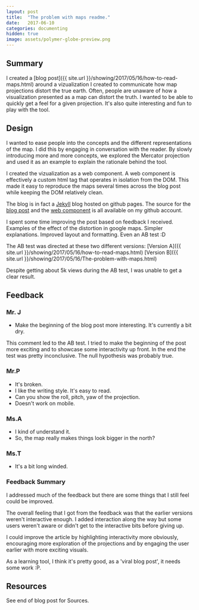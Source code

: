 ```yaml
---
layout: post
title:  "The problem with maps readme."
date:   2017-06-10
categories: documenting
hidden: true
image: assets/polymer-globe-preview.png
---
```


## Summary
I created a [blog post]({{ site.url }}/showing/2017/05/16/how-to-read-maps.html) around a vizualization I created to communicate how map projections distort the true earth. Often, people are unaware of how a visualization presented as a map can distort the truth. I wanted to be able to quickly get a feel for a given projection. It's also quite interesting and fun to play with the tool.

## Design
I wanted to ease people into the concepts and the different representations of the map. I did this by engaging in conversation with the reader. By slowly introducing more and more concepts, we explored the Mercator projection and used it as an example to explain the rationale behind the tool.

I created the vizualization as a web component. A web component is effectively a custom html tag that operates in isolation from the DOM. This made it easy to reproduce the maps several times across the blog post while keeping the DOM relatively clean.

The blog is in fact a [Jekyll](https://jekyllrb.com/) blog  hosted on github pages. The source for the [blog post](https://github.com/mjmdavis/mjmdavis.github.io) and the [web component](https://github.com/mjmdavis/polymer-globe) is all available on my github account.

I spent some time improving the post based on feedback I received. Examples of the effect of the distortion in google maps. Simpler explanations. Improved layout and formatting. Even an AB test :D

The AB test was directed at these two different versions:
[Version A]({{ site.url }}/showing/2017/05/16/how-to-read-maps.html)
[Version B]({{ site.url }}/showing/2017/05/16/The-problem-with-maps.html)

Despite getting about 5k views during the AB test, I was unable to get a clear result.

## Feedback
### Mr. J
* Make the beginning of the blog post more interesting. It's currently a bit dry.

This comment led to the AB test. I tried to make the beginning of the post more exciting and to showcase some interactivity up front. In the end the test was pretty inconclusive. The null hypothesis was probably true.


### Mr.P
* It's broken.
* I like the writing style. It's easy to read.
* Can you show the roll, pitch, yaw of the projection.
* Doesn't work on mobile.

### Ms.A
* I kind of understand it.
* So, the map really makes things look bigger in the north?

### Ms.T
* It's a bit long winded.

### Feedback Summary

I addressed much of the feedback but there are some things that I still feel could be improved.

The overall feeling that I got from the feedback was that the earlier versions weren't interactive enough. I added interaction along the way but some users weren't aware or didn't get to the interactive bits before giving up.

I could improve the article by highlighting interactivity more obviously, encouraging more exploration of the projections and by engaging the user earlier with more exciting visuals.

As a learning tool, I think it's pretty good, as a 'viral blog post', it needs some work :P.

## Resources
See end of blog post for Sources.
